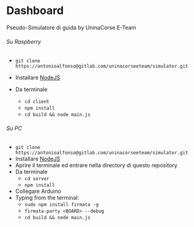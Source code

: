 # Dashboard
Pseudo-Simulatore di guida by UninaCorse E-Team

###### Su Raspberry
  * ```git clone https://antonioalfonso@gitlab.com/uninacorseeteam/simulator.git```
  * Installare [NodeJS](https://nodejs.org/it/download/)

  * Da terminale
    * ```cd client```
    * ```npm install```
    * ```cd build && node main.js```


###### Su PC
  * ```git clone https://antonioalfonso@gitlab.com/uninacorseeteam/simulator.git```
  * Installare [NodeJS](https://nodejs.org/it/download/)
  * Aprire il terminale ed entrare nella directory di questo repository
  * Da terminale
    * ```cd server```
    * ```npm install```
  * Collegare Arduino
  * Typing from the terminal:
    * ```sudo npm install firmata -g```
    * ```firmata-party <BOARD> --debug```
    * ```cd build && node main.js```
